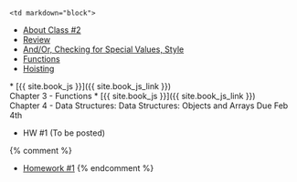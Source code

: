 	<td markdown="block">
* [About Class #2](slides/02/meta.html)
* [Review](slides/02/review.html)
* [And/Or, Checking for Special Values, Style](slides/02/and-or-nan-undefined.html)
* [Functions](slides/02/functions.html)
* [Hoisting](slides/02/hoisting.html)
</td>
	<td markdown="block">
* [{{ site.book_js }}]({{ site.book_js_link }}) <br> Chapter 3 - Functions
* [{{ site.book_js }}]({{ site.book_js_link }}) <br> Chapter 4 - Data Structures: Data Structures: Objects and Arrays
</td>
	<td markdown="block">
Due Feb 4th

* HW #1 (To be posted)

{% comment %}
* [Homework #1](assignments.html#hw01)
{% endcomment %}

</td>

